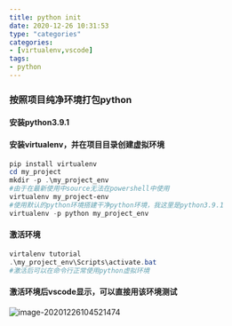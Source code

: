 ```yaml
---
title: python init
date: 2020-12-26 10:31:53
type: "categories"
categories: 
- [virtualenv,vscode]
tags: 
- python
---
```




### 按照项目纯净环境打包python

#### 安装python3.9.1

#### 安装virtualenv，并在项目目录创建虚拟环境

```powershell
pip install virtualenv
cd my_project
mkdir -p .\my_project_env
#由于在最新使用中source无法在powershell中使用
virtualenv my_project-env
#使用默认的python环境搭建干净python环境，我这里是python3.9.1
virtualenv -p python my_project_env
```

#### 激活环境

```powershell
virtalenv tutorial
.\my_project_env\Scripts\activate.bat
#激活后可以在命令行正常使用python虚拟环境
```

#### 激活环境后vscode显示，可以直接用该环境测试

![image-20201226104521474](http://pic.jmsu.top/virtualenv-vscode.png)